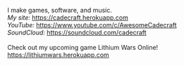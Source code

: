 I make games, software, and music.
<br>
*My site:*
https://cadecraft.herokuapp.com
<br>
*YouTube:*
https://www.youtube.com/c/AwesomeCadecraft
<br>
*SoundCloud:*
https://soundcloud.com/cadecraft
<br><br>
Check out my upcoming game Lithium Wars Online!
<br>
https://lithiumwars.herokuapp.com

<!---
Cadecraft/Cadecraft is a ✨ special ✨ repository because its `README.md` (this file) appears on your GitHub profile.
You can click the Preview link to take a look at your changes.
--->
